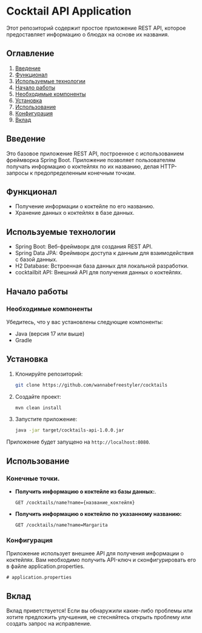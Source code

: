 # Cocktail API Application

Этот репозиторий содержит простое приложение REST API, которое предоставляет информацию о блюдах на основе их названия.

## Оглавление
1. [Введение](#введение)
2. [Функционал](#функционал)
3. [Используемые технологии](#используемые-технологии)
4. [Начало работы](#начало-работы)
5. [Необходимые компоненты](#необходимые-компоненты)
6. [Установка](#установка)
7. [Использование](#использование)
8. [Конфигурация](#конфигурация)
9. [Вклад](#вклад)

## Введение
Это базовое приложение REST API, построенное с использованием фреймворка Spring Boot. Приложение позволяет пользователям получать информацию о коктейлях по их названию, делая HTTP-запросы к предопределенным конечным точкам.

## Функционал
- Получение информации о коктейле по его названию.
- Хранение данных о коктейлях в базе данных.

## Используемые технологии
- Spring Boot: Веб-фреймворк для создания REST API.
- Spring Data JPA: Фреймворк доступа к данным для взаимодействия с базой данных.
- H2 Database: Встроенная база данных для локальной разработки.
- cocktailbit API: Внешний API для получения данных о коктейлях.

## Начало работы
### Необходимые компоненты
Убедитесь, что у вас установлены следующие компоненты:
- Java (версия 17 или выше)
- Gradle

## Установка
1. Клонируйте репозиторий:

    ```bash
    git clone https://github.com/wannabefreestyler/cocktails
    ```

2. Создайте проект:

    ```bash
    mvn clean install
    ```

3. Запустите приложение:

    ```bash
    java -jar target/cocktails-api-1.0.0.jar
    ```

Приложение будет запущено на `http://localhost:8080`.

## Использование

### Конечные точки.

- **Получить информацию о коктейле из базы данных:**.
  
  ```http
  GET /cocktails/name?name={название_коктейля}
  ```

- **Получить информацию о коктейлю по указанному названию:**

  ```http
  GET /cocktails/name?name=Margarita
  ```

### Конфигурация

Приложение использует внешнее API для получения информации о коктейлях. Вам необходимо получить API-ключ и сконфигурировать его в файле application.properties.

```properties
# application.properties
```

## Вклад

Вклад приветствуется! Если вы обнаружили какие-либо проблемы или хотите предложить улучшения, не стесняйтесь открыть проблему или создать запрос на исправление.
